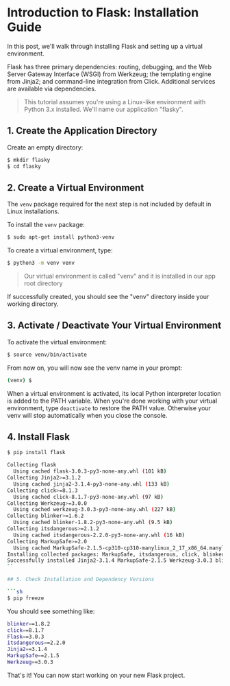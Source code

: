 # Introduction to Flask: Installation Guide

In this post, we'll walk through installing Flask and setting up a virtual environment.

Flask has three primary dependencies: routing, debugging, and the Web Server Gateway Interface (WSGI) from Werkzeug; the templating engine from Jinja2; and command-line integration from Click. Additional services are available via dependencies.

> This tutorial assumes you're using a Linux-like environment with Python 3.x installed.
> We'll name our application "flasky".

## 1. Create the Application Directory

Create an empty directory:
```sh
$ mkdir flasky
$ cd flasky
```

## 2. Create a Virtual Environment

The `venv` package required for the next step is not included by default in Linux installations.

To install the `venv` package:

```sh
$ sudo apt-get install python3-venv
```

To create a virtual environment, type:

```sh
$ python3 -m venv venv
```
> Our virtual environment is called "venv" and it is installed in our app root directory

If successfully created, you should see the "venv" directory inside your working directory.

## 3. Activate / Deactivate Your Virtual Environment

To activate the virtual environment:

```sh
$ source venv/bin/activate
```
From now on, you will now see the venv name in your prompt:

```sh
(venv) $
```

When a virtual environment is activated, its local Python interpreter location is added to the PATH variable. When you're done working with your virtual environment, type `deactivate` to restore the PATH value. Otherwise your venv will stop automatically when you close the console.

## 4. Install Flask

```sh
$ pip install flask
```

```sh
Collecting flask
  Using cached flask-3.0.3-py3-none-any.whl (101 kB)
Collecting Jinja2>=3.1.2
  Using cached jinja2-3.1.4-py3-none-any.whl (133 kB)
Collecting click>=8.1.3
  Using cached click-8.1.7-py3-none-any.whl (97 kB)
Collecting Werkzeug>=3.0.0
  Using cached werkzeug-3.0.3-py3-none-any.whl (227 kB)
Collecting blinker>=1.6.2
  Using cached blinker-1.8.2-py3-none-any.whl (9.5 kB)
Collecting itsdangerous>=2.1.2
  Using cached itsdangerous-2.2.0-py3-none-any.whl (16 kB)
Collecting MarkupSafe>=2.0
  Using cached MarkupSafe-2.1.5-cp310-cp310-manylinux_2_17_x86_64.manylinux2014_x86_64.whl (25 kB)
Installing collected packages: MarkupSafe, itsdangerous, click, blinker, Werkzeug, Jinja2, flask
Successfully installed Jinja2-3.1.4 MarkupSafe-2.1.5 Werkzeug-3.0.3 blinker-1.8.2 click-8.1.7 flask-3.0.3 itsdangerous-2.2.0
``

## 5. Check Installation and Dependency Versions

```sh
$ pip freeze
```
You should see something like:

```sh
blinker==1.8.2
click==8.1.7
Flask==3.0.3
itsdangerous==2.2.0
Jinja2==3.1.4
MarkupSafe==2.1.5
Werkzeug==3.0.3
```
That's it! You can now start working on your new Flask project.
